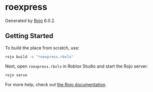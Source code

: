# roexpress

Generated by [Rojo](https://github.com/rojo-rbx/rojo) 6.0.2.

## Getting Started

To build the place from scratch, use:

```bash
rojo build -o "roexpress.rbxlx"
```

Next, open `roexpress.rbxlx` in Roblox Studio and start the Rojo server:

```bash
rojo serve
```

For more help, check out [the Rojo documentation](https://rojo.space/docs).
